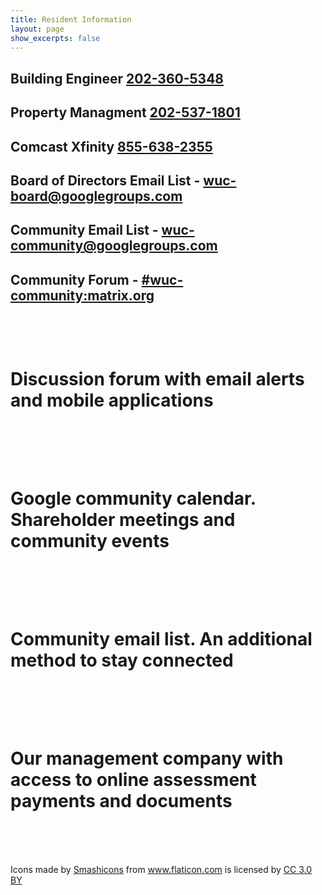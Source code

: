 ```yaml
---
title: Resident Information
layout: page
show_excerpts: false
---
```



## Building Engineer [202-360-5348](tel:202-360-5348)

## Property Managment [202-537-1801](tel:202-537-1801)

## Comcast Xfinity [855-638-2355](tel:855-638-2855)

## Board of Directors Email List - [wuc-board@googlegroups.com](mailto:wuc-board@googlegroups.com)

## Community Email List - [wuc-community@googlegroups.com](mailto:wuc-community@googlegroups.com)

## Community Forum - [#wuc-community:matrix.org](https://riot.im/app/#/room/#wuc-community:matrix.org)

<br>
<br>

<figure style="width: 100px" class="align-left">
<a href="https://riot.im/app/#/group/+wuc:matrix.org">
<img src="{{ '/images/discuss-issue.png' | absolute_url }}" alt="">
</a>
</figure> 

# Discussion forum with email alerts and mobile applications
<br>
<br>
<br>

<figure style="width: 128px" class="align-left">
<a href="https://calendar.google.com/calendar/embed?src=ddoo8dlc241cqau8dbegusoan0%40group.calendar.google.com&ctz=America%2FNew_York">
<img src="{{ '/images/calendar.png' | absolute_url }}" alt="">
</a>
</figure> 

# Google community calendar. Shareholder meetings and community events
<br>
<br>
<br>

<figure style="width: 128px" class="align-left">
<a href="https://groups.google.com/forum/#!forum/winchesterunderwood/join">
<img src="{{ '/images/envelope.png' | absolute_url }}" alt="">
</a>
</figure> 

# Community email list. An additional method to stay connected
<br>
<br>
<br>

<figure style="width: 128px" class="align-left">
<a href="https://portal.ejfrealestate.com/">
<img src="{{ '/images/dollar-symbol.png' | absolute_url }}" alt="">
</a>
</figure> 

# Our management company with access to online assessment payments and documents
<br>
<br>
<br>

Icons made by <a href="https://www.flaticon.com/authors/smashicons" title="Smashicons">Smashicons</a> from <a href="https://www.flaticon.com/" 			    title="Flaticon">www.flaticon.com</a> is licensed by <a href="http://creativecommons.org/licenses/by/3.0/" 			    title="Creative Commons BY 3.0" target="_blank">CC 3.0 BY</a>
</p>
